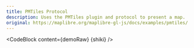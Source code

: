 ```yaml
---
title: PMTiles Protocol
description: Uses the PMTiles plugin and protocol to present a map.
original: https://maplibre.org/maplibre-gl-js/docs/examples/pmtiles/
---
```


<script lang="ts">
  import Demo from "./PMTiles.svelte";
  import demoRaw from "./PMTiles.svelte?raw";
  import CodeBlock from "../../CodeBlock.svelte";
  let { shiki } = $props();
</script>

<Demo />

<CodeBlock content={demoRaw} {shiki} />
